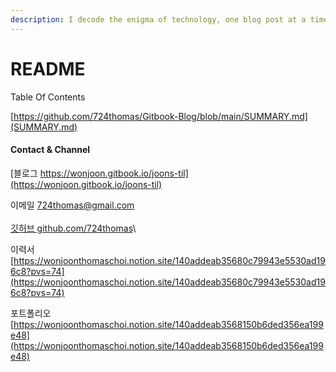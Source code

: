 ```yaml
---
description: I decode the enigma of technology, one blog post at a time.
---
```


# README



Table Of Contents

[https://github.com/724thomas/Gitbook-Blog/blob/main/SUMMARY.md](SUMMARY.md)



#### Contact & Channel

[블로그 https://wonjoon.gitbook.io/joons-til](https://wonjoon.gitbook.io/joons-til)

이메일 724thomas@gmail.com\
\
[깃허브 github.com/724thomas](https://github.com/724thomas)\


이력서 [https://wonjoonthomaschoi.notion.site/140addeab35680c79943e5530ad196c8?pvs=74](https://wonjoonthomaschoi.notion.site/140addeab35680c79943e5530ad196c8?pvs=74)

포트폴리오 [https://wonjoonthomaschoi.notion.site/140addeab3568150b6ded356ea199e48](https://wonjoonthomaschoi.notion.site/140addeab3568150b6ded356ea199e48)
